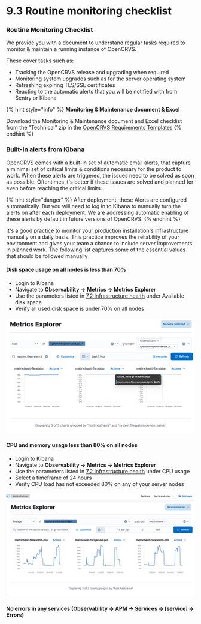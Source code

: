 # 9.3 Routine monitoring checklist

### **Routine Monitoring Checklist**

We provide you with a document to understand regular tasks required to monitor & maintain a running instance of OpenCRVS.

These cover tasks such as:

* Tracking the OpenCRVS release and upgrading when required
* Monitoring system upgrades such as for the server operating system
* Refreshing expiring TLS/SSL certificates
* Reacting to the automatic alerts that you will be notified with from Sentry or Kibana

{% hint style="info" %}
**Monitoring & Maintenance document & Excel**

Download the Monitoring & Maintenance document and Excel checklist from the "Technical" zip in the [OpenCRVS Requirements Templates](https://github.com/opencrvs/opencrvs-core/wiki/Gather-requirements)
{% endhint %}



### **Built-in alerts from Kibana**

OpenCRVS comes with a built-in set of automatic email alerts, that capture a minimal set of critical limits & conditions necessary for the product to work. When these alerts are triggered, the issues need to be solved as soon as possible. Oftentimes it's better if these issues are solved and planned for even before reaching the critical limits.

{% hint style="danger" %}
After deployment, these Alerts are configured automatically.  But you will need to log in to Kibana to manually turn the alerts on after each deployment.  We are addressing automatic enabling of these alerts by default in future versions of OpenCRVS.
{% endhint %}

It's a good practice to monitor your production installation's infrastructure manually on a daily basis. This practice improves the reliability of your environment and gives your team a chance to include server improvements in planned work. The following list captures some of the essential values that should be followed manually

#### Disk space usage on all nodes is less than 70%

* Login to Kibana
* Navigate to **Observability -> Metrics -> Metrics Explorer**
* Use the parameters listed in [7.2 Infrastructure health](7.2-infrastructure-health.md) under Available disk space
* Verify all used disk space is under 70% on all nodes

![](<../../.gitbook/assets/image (24).png>)

#### CPU and memory usage less than 80% on all nodes

* Login to Kibana
* Navigate to **Observability -> Metrics -> Metrics Explorer**
* Use the parameters listed in [7.2 Infrastructure health](7.2-infrastructure-health.md) under CPU usage
* Select a timeframe of 24 hours
* Verify CPU load has not exceeded 80% on any of your server nodes

![](<../../.gitbook/assets/image (39).png>)

#### No errors in any services (**Observability -> APM -> Services -> \[service] -> Errors**)
